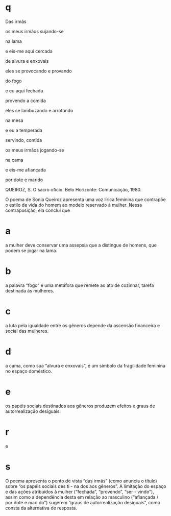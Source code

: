 # q
Das irmãs

os meus irmãos sujando-se

na lama

e eis-me aqui cercada

de alvura e enxovais

eles se provocando e provando

do fogo

e eu aqui fechada

provendo a comida

eles se lambuzando e arrotando

na mesa

e eu a temperada

servindo, contida

os meus irmãos jogando-se

na cama

e eis-me afiançada

por dote e marido

QUEIROZ, S. O sacro ofício. Belo Horizonte: Comunicação, 1980.

O poema de Sonia Queiroz apresenta uma voz lírica feminina que contrapõe o estilo de vida do homem ao modelo reservado à mulher. Nessa contraposição, ela conclui que

# a
a mulher deve conservar uma assepsia que a distingue de homens, que podem se jogar na lama.

# b
a palavra “fogo” é uma metáfora que remete ao ato de cozinhar, tarefa destinada às mulheres.

# c
a luta pela igualdade entre os gêneros depende da ascensão financeira e social das mulheres.

# d
a cama, como sua “alvura e enxovais”, é um símbolo da fragilidade feminina no espaço doméstico.

# e
os papéis sociais destinados aos gêneros produzem efeitos e graus de autorrealização desiguais.

# r
e

# s
O poema apresenta o ponto de vista “das irmãs” (como anuncia o título) sobre “os papéis sociais des ti - na dos aos gêneros”. A limitação do espaço e das ações atribuídos à mulher (“fechada”, “provendo”, “ser - vindo”), assim como a dependência desta em relação ao masculino (“afiançada / por dote e mari do”) sugerem “graus de autorrealização desiguais”, como consta da alternativa de resposta.
